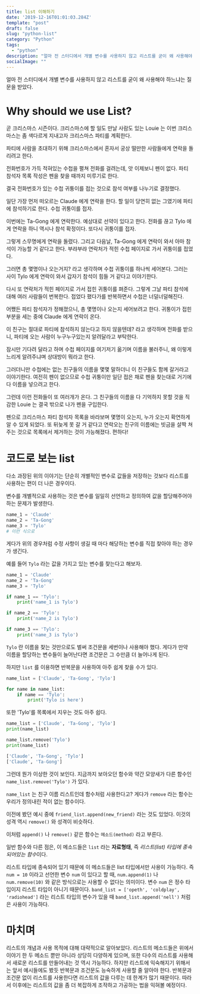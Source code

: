 ```yaml
---
title: list 이해하기
date: '2019-12-16T01:01:03.284Z'
template: "post"
draft: false
slug: "python-list"
category: "Python"
tags:
  - "python"
description: "얼마 전 스터디에서 개별 변수를 사용하지 않고 리스트를 굳이 왜 사용해야 하느냐는 질문을 받았다"
socialImage: ""
---
```


얼마 전 스터디에서 개별 변수를 사용하지 않고 리스트를 굳이 왜 사용해야 하느냐는 질문을 받았다.

# Why should we use List?

곧 크리스마스 시즌이다. 크리스마스에 할 일도 만날 사람도 있는 Louie 는 이번 크리스마스는 좀 색다르게 지내고자 크리스마스 파티를 계획한다.

파티에 사람을 초대하기 위해 크리스마스에서 혼자서 궁상 떨만한 사람들에게 연락을 돌리려고 한다.

전화번호가 가득 적혀있는 수첩을 펼쳐 전화를 걸려는데, 앗 이제보니 펜이 없다. 파티 참석자 목록 작성은 펜을 찾을 때까지 미루기로 한다.

결국 전화번호가 있는 수첩 귀퉁이를 접는 것으로 참석 여부를 나누기로 결정했다.

일단 가장 먼저 떠오르는 Claude 에게 연락을 한다. 할 일이 당연히 없는 그였기에 파티에 참석하기로 한다. 수첩 귀퉁이를 접자.

이번에는 Ta-Gong 에게 연락한다. 예상대로 선약이 있다고 한다. 전화를 끊고 Tylo 에게 연락을 하니 역시나 참석 확정이다. 또다시 귀퉁이를 접자.

그렇게 스무명에게 연락을 돌렸다. 그리고 다음날, Ta-Gong 에게 연락이 와서 아마 참석이 가능할 거 같다고 한다. 부랴부랴 연락처가 적힌 수첩 페이지로 가서 귀퉁이를 접었다.

그러면 총 몇명이나 오는거지? 라고 생각하며 수첩 귀퉁이를 하나씩 세어본다. 그러는 사이 Tylo 에게 연락이 와서 갑자기 참석이 힘들 거 같다고 이야기한다.

다시 또 연락처가 적힌 페이지로 가서 접힌 귀퉁이를 펴준다. 그렇게 그날 파티 참석에 대해 여러 사람들이 번복한다. 접었다 폈다가를 반복하면서 수첩은 너덜너덜해진다.

어쨌든 파티 참석자가 정해졌으니, 총 몇명이나 오는지 세어보려고 한다. 귀퉁이가 접힌 부분을 세는 중에 Claude 에게 연락이 온다.

이 친구는 절대로 파티에 참석하지 않는다고 하지 않을텐데? 라고 생각하며 전화를 받으니, 파티에 오는 사람이 누구누구있는지 알려달라고 부탁한다.

잠시만 기다려 달라고 하며 수첩 페이지를 여기저기 옮기며 이름을 불러주니, 왜 이렇게 느리게 알려주냐며 상대방이 뭐라고 한다.

그러더니만 수첩에는 없는 친구들의 이름을 몇몇 말하더니 이 친구들도 함께 갈거라고 이야기한다. 여전히 펜이 없으므로 수첩 귀퉁이만 일단 접은 채로 펜을 찾는대로 거기에다 이름을 넣으려고 한다.

그런데 이런 전화들이 또 여러개가 온다. 그 친구들의 이름을 다 기억하지 못할 것을 직감한 Louie 는 결국 밖으로 나가 펜을 구입한다.

펜으로 크리스마스 파티 참석자 목록을 바라보며 몇명이 오는지, 누가 오는지 확연하게 알 수 있게 되었다. 또 뒤늦게 못 갈 거 같다고 연락오는 친구의 이름에는 빗금을 살짝 쳐주는 것으로 목록에서 제거하는 것이 가능해졌다. 편하다!

# 코드로 보는 list

다소 과장된 위의 이야기는 단순히 개별적인 변수로 값들을 저장하는 것보다 리스트를 사용하는 편이 더 나은 경우이다.

변수를 개별적으로 사용하는 것은 변수를 일일히 선언하고 정의하여 값을 할당해주어야 하는 문제가 발생한다.

```python
name_1 = 'Claude'
name_2 = 'Ta-Gong'
name_3 = 'Tylo'
# 이런 식으로
```

게다가 위의 경우처럼 수정 사항이 생길 때 마다 해당하는 변수를 직접 찾아야 하는 경우가 생긴다.

예를 들어 `Tylo` 라는 값을 가지고 있는 변수를 찾는다고 해보자.

```python
name_1 = 'Claude'
name_2 = 'Ta-Gong'
name_3 = 'Tylo'

if name_1 == 'Tylo':
    print('name_1 is Tylo')

if name_2 == 'Tylo':
    print('name_2 is Tylo')

if name_3 == 'Tylo':
    print('name_3 is Tylo')
```

`Tylo` 란 이름을 찾는 것만으로도 벌써 조건문을 세번이나 사용해야 했다. 게다가 만약 이름을 할당하는 변수들이 늘어난다면 조건문은 그 수만큼 더 늘어나게 된다.

하지만 `list` 를 이용하면 반복문을 사용하여 아주 쉽게 찾을 수가 있다.

```python
name_list = ['Claude', 'Ta-Gong', 'Tylo']

for name in name_list:
    if name == 'Tylo':
        print('Tylo is here')
``` 

또한 'Tylo'를 목록에서 지우는 것도 아주 쉽다.

```python
name_list = ['Claude', 'Ta-Gong', 'Tylo']
print(name_list)

name_list.remove('Tylo')
print(name_list)
```

```bash
['Claude', 'Ta-Gong', 'Tylo']
['Claude', 'Ta-Gong']
```

그런데 뭔가 이상한 것이 보인다. 지금까지 보아오던 함수와 약간 모양새가 다른 함수인 `name_list.remove('Tylo')` 가 있다. 

`name_list` 는 친구 이름 리스트인데 함수처럼 사용한다고? 게다가 `remove` 라는 함수는 우리가 정의내린 적이 없는 함수이다.

이전에 봤던 예시 중에 `friend_list.append(new_friend)` 라는 것도 있었다. 이것의 성격 역시 `remove()` 와 성격이 비슷하다.

이처럼 `append()` 나 `remove()` 같은 함수는 `메소드(method)` 라고 부른다. 

일반 함수와 다른 점은, 이 메소드들은 `list` 라는 **자료형태**, 즉 *리스트(list) 타입에 종속되어있는 함수*이다.

리스트 타입에 종속되어 있기 때문에 이 메소드들은 list 타입에서만 사용이 가능하다. 즉 `num = 10` 이라고 선언한 변수 `num` 이 있다고 할 때, `num.append(1)` 나 `num.remove(10)` 와 같은 방식으로는 사용할 수 없다는 의미이다. 변수 `num` 은 정수 타입이지 리스트 타입이 아니기 때문이다. `band_list = ['opeth', 'coldplay', 'radiohead']` 라는 리스트 타입의 변수가 있을 때 `band_list.append('nell')` 처럼은 사용이 가능하다.

# 마치며

리스트의 개념과 사용 목적에 대해 대략적으로 알아보았다. 리스트의 메소드들은 위에서 이야기 한 두 메소드 뿐만 아니라 상당히 다양하게 있으며, 또한 다수의 리스트를 사용해서 새로운 리스트를 만들어내는 것 역시 가능하다. 하지만 리스트에 익숙해지기 위해서는 앞서 예시들에도 봤듯 반복문과 조건문도 능숙하게 사용할 줄 알아야 한다. 반복문과 조건문 없이 리스트를 사용한다면 리스트의 값을 다루는 데 한계가 많기 때문이다. 따라서 이후에는 리스트의 값을 좀 더 복잡하게 조작하고 가공하는 법을 익혀볼 예정이다.

